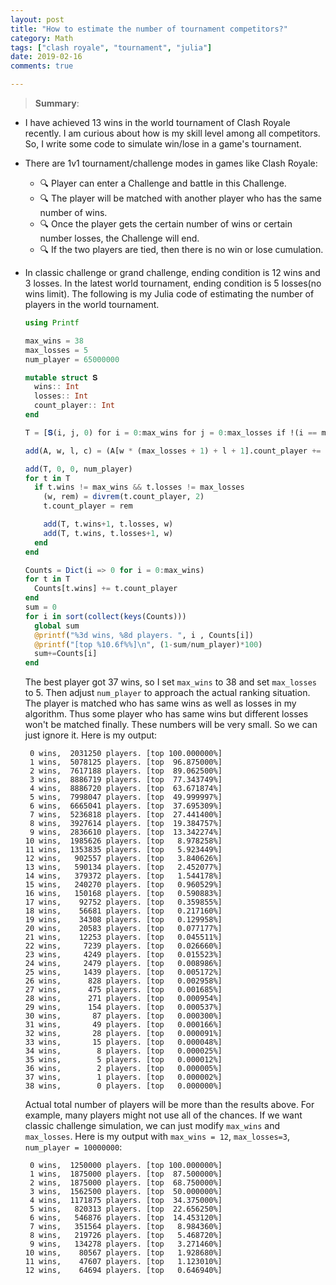 ```yaml
---
layout: post
title: "How to estimate the number of tournament competitors?"
category: Math
tags: ["clash royale", "tournament", "julia"]
date: 2019-02-16
comments: true

---
```


>**Summary**:
- I have achieved 13 wins in the world tournament of Clash Royale recently.
  I am curious about how is my skill level among all competitors.
  So, I write some code to simulate win/lose in a game's tournament.

- There are 1v1 tournament/challenge modes in games like Clash Royale:
  - :mag: Player can enter a Challenge and battle in this Challenge.
  - :mag: The player will be matched with another player who has the same number of wins.
  - :mag: Once the player gets the certain number of wins or certain number losses, the Challenge will end.
  - :mag: If the two players are tied, then there is no win or lose cumulation.

- In classic challenge or grand challenge, ending condition is 12 wins and 3 losses.
  In the latest world tournament, ending condition is 5 losses(no wins limit).
  The following is my Julia code of estimating the number of players in the world tournament.
  ```julia
  using Printf

  max_wins = 38
  max_losses = 5
  num_player = 65000000

  mutable struct 𝐒
    wins:: Int
    losses:: Int
    count_player:: Int
  end

  T = [𝐒(i, j, 0) for i = 0:max_wins for j = 0:max_losses if !(i == max_wins && j == max_losses)]

  add(A, w, l, c) = (A[w * (max_losses + 1) + l + 1].count_player += c)

  add(T, 0, 0, num_player)
  for t in T
    if t.wins != max_wins && t.losses != max_losses
      (w, rem) = divrem(t.count_player, 2)
      t.count_player = rem

      add(T, t.wins+1, t.losses, w)
      add(T, t.wins, t.losses+1, w)
    end
  end

  Counts = Dict(i => 0 for i = 0:max_wins)
  for t in T
    Counts[t.wins] += t.count_player
  end
  sum = 0
  for i in sort(collect(keys(Counts)))
    global sum
    @printf("%3d wins, %8d players. ", i , Counts[i])
    @printf("[top %10.6f%%]\n", (1-sum/num_player)*100)
    sum+=Counts[i]
  end
  ```
  The best player got 37 wins, so I set ``max_wins`` to 38 and set ``max_losses`` to 5.
  Then adjust ``num_player`` to approach the actual ranking situation.
  The player is matched who has same wins as well as losses in my algorithm.
  Thus some player who has same wins but different losses won't be matched finally.
  These numbers will be very small. So we can just ignore it.
  Here is my output:
  ```text
   0 wins,  2031250 players. [top 100.000000%]
   1 wins,  5078125 players. [top  96.875000%]
   2 wins,  7617188 players. [top  89.062500%]
   3 wins,  8886719 players. [top  77.343749%]
   4 wins,  8886720 players. [top  63.671874%]
   5 wins,  7998047 players. [top  49.999997%]
   6 wins,  6665041 players. [top  37.695309%]
   7 wins,  5236818 players. [top  27.441400%]
   8 wins,  3927614 players. [top  19.384757%]
   9 wins,  2836610 players. [top  13.342274%]
  10 wins,  1985626 players. [top   8.978258%]
  11 wins,  1353835 players. [top   5.923449%]
  12 wins,   902557 players. [top   3.840626%]
  13 wins,   590134 players. [top   2.452077%]
  14 wins,   379372 players. [top   1.544178%]
  15 wins,   240270 players. [top   0.960529%]
  16 wins,   150168 players. [top   0.590883%]
  17 wins,    92752 players. [top   0.359855%]
  18 wins,    56681 players. [top   0.217160%]
  19 wins,    34308 players. [top   0.129958%]
  20 wins,    20583 players. [top   0.077177%]
  21 wins,    12253 players. [top   0.045511%]
  22 wins,     7239 players. [top   0.026660%]
  23 wins,     4249 players. [top   0.015523%]
  24 wins,     2479 players. [top   0.008986%]
  25 wins,     1439 players. [top   0.005172%]
  26 wins,      828 players. [top   0.002958%]
  27 wins,      475 players. [top   0.001685%]
  28 wins,      271 players. [top   0.000954%]
  29 wins,      154 players. [top   0.000537%]
  30 wins,       87 players. [top   0.000300%]
  31 wins,       49 players. [top   0.000166%]
  32 wins,       28 players. [top   0.000091%]
  33 wins,       15 players. [top   0.000048%]
  34 wins,        8 players. [top   0.000025%]
  35 wins,        5 players. [top   0.000012%]
  36 wins,        2 players. [top   0.000005%]
  37 wins,        1 players. [top   0.000002%]
  38 wins,        0 players. [top   0.000000%]
  ```
  Actual total number of players will be more than the results above.
  For example, many players might not use all of the chances.
  If we want classic challenge simulation, we can just modify ``max_wins`` and ``max_losses``.
  Here is my output with ``max_wins = 12``, ``max_losses=3``, ``num_player = 10000000``:
  ```text
   0 wins,  1250000 players. [top 100.000000%]
   1 wins,  1875000 players. [top  87.500000%]
   2 wins,  1875000 players. [top  68.750000%]
   3 wins,  1562500 players. [top  50.000000%]
   4 wins,  1171875 players. [top  34.375000%]
   5 wins,   820313 players. [top  22.656250%]
   6 wins,   546876 players. [top  14.453120%]
   7 wins,   351564 players. [top   8.984360%]
   8 wins,   219726 players. [top   5.468720%]
   9 wins,   134278 players. [top   3.271460%]
  10 wins,    80567 players. [top   1.928680%]
  11 wins,    47607 players. [top   1.123010%]
  12 wins,    64694 players. [top   0.646940%]
  ```
